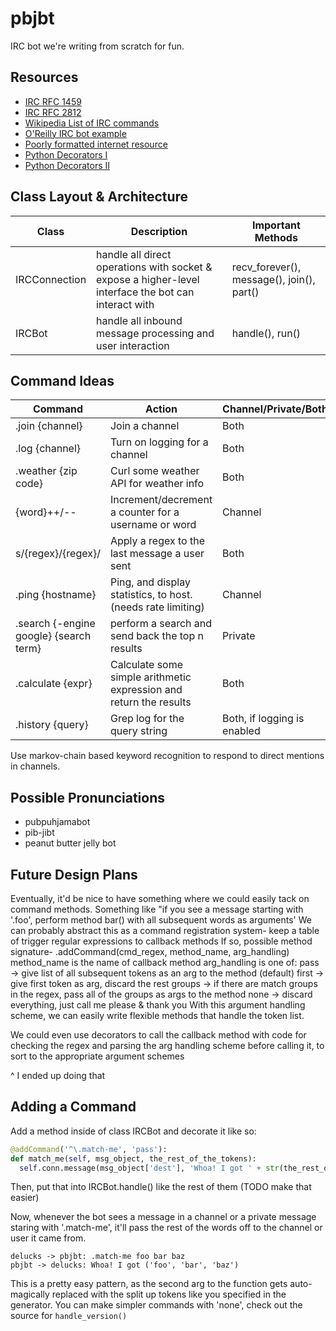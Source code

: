 # pbjbt

IRC bot we're writing from scratch for fun.

## Resources

* [IRC RFC 1459](https://tools.ietf.org/html/rfc1459)
* [IRC RFC 2812](https://tools.ietf.org/html/rfc2812)
* [Wikipedia List of IRC commands](https://en.wikipedia.org/wiki/List_of_Internet_Relay_Chat_commands)
* [O'Reilly IRC bot example](http://archive.oreilly.com/pub/h/1968)
* [Poorly formatted internet resource](http://www.devshed.com/c/a/Python/Python-and-IRC/)
* [Python Decorators I](http://www.artima.com/weblogs/viewpost.jsp?thread=240808)
* [Python Decorators II](http://www.artima.com/weblogs/viewpost.jsp?thread=240845)

## Class Layout & Architecture

| Class | Description | Important Methods |
| ----- | ----------- | ----------------- |
| IRCConnection | handle all direct operations with socket & expose a higher-level interface the bot can interact with | recv_forever(), message(), join(), part() |
| IRCBot | handle all inbound message processing and user interaction | handle(), run() |

## Command Ideas

| Command | Action | Channel/Private/Both? |
| ------- | ------ | --------------------- |
| .join {channel} | Join a channel | Both |
| .log {channel} | Turn on logging for a channel | Both |
| .weather {zip code} | Curl some weather API for weather info | Both |
| {word}++/-- | Increment/decrement a counter for a username or word | Channel |
| s/{regex}/{regex}/ | Apply a regex to the last message a user sent | Both |
| .ping {hostname} | Ping, and display statistics, to host. (needs rate limiting) | Channel |
| .search {-engine google} {search term} | perform a search and send back the top n results | Private |
| .calculate {expr} | Calculate some simple arithmetic expression and return the results | Both |
| .history {query} | Grep log for the query string | Both, if logging is enabled |

Use markov-chain based keyword recognition to respond to direct mentions in channels.

## Possible Pronunciations

* pubpuhjamabot
* pib-jibt
* peanut butter jelly bot

## Future Design Plans

Eventually, it'd be nice to have something where we could easily tack on command methods.
Something like "if you see a message starting with '.foo', perform method bar() with all subsequent words as arguments'
We can probably abstract this as a command registration system- keep a table of trigger regular expressions to callback methods
If so, possible method signature-
  .addCommand(cmd_regex, method_name, arg_handling)
    method_name is the name of callback method
    arg_handling is one of:
      pass -> give list of all subsequent tokens as an arg to the method (default)
      first -> give first token as arg, discard the rest
      groups -> if there are match groups in the regex, pass all of the groups as args to the method
      none -> discard everything, just call me please & thank you
With this argument handling scheme, we can easily write flexible methods that handle the token list.


We could even use decorators to call the callback method with code for checking the regex and parsing the arg handling scheme before calling it, to sort to the appropriate argument schemes

^ I ended up doing that

## Adding a Command

Add a method inside of class IRCBot and decorate it like so:

```python
@addCommand('^\.match-me', 'pass'):
def match_me(self, msg_object, the_rest_of_the_tokens):
  self.conn.message(msg_object['dest'], 'Whoa! I got ' + str(the_rest_of_the_tokens))
```

Then, put that into IRCBot.handle() like the rest of them (TODO make that easier)

Now, whenever the bot sees a message in a channel or a private message staring with '.match-me', it'll pass the rest of the words off to the channel or user it came from.

```
delucks -> pbjbt: .match-me foo bar baz
pbjbt -> delucks: Whoa! I got ('foo', 'bar', 'baz')
```

This is a pretty easy pattern, as the second arg to the function gets auto-magically replaced with the split up tokens like you specified in the generator. You can make simpler commands with 'none', check out the source for `handle_version()`
